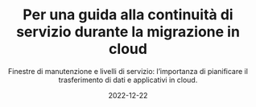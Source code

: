 ---
type: "news"
title: "Per una guida alla continuità di servizio durante la migrazione in cloud"
subtitle: "Finestre di manutenzione e livelli di servizio: l’importanza di pianificare il trasferimento di dati e applicativi in cloud."
date: "2022-12-22"
evidence: true
internalNews: false
fonte: /medium.com/developers-italia/
showInHome: true
typeOfNews: Articolo
link: https://medium.com/developers-italia/per-una-guida-alla-continuità-di-servizio-durante-la-migrazione-in-cloud-dc8679aba71
image: /assets/img_news/2022-12-22-per-una-guida-alla-continuita-di-servizio-durante-la-migrazione-in-cloud.webp
tags:
  - Articoli
---